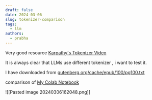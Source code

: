 ```yaml
---
draft: false
date: 2024-03-06
slug: tokenizer-comparison
tags:
  - llm
authors:
  - prabha
---
```


Very good resource [Karpathy's Tokenizer Video](https://www.youtube.com/watch?v=zduSFxRajkE&t=3618s)

It is always clear that LLMs use different tokenizer , i want to test it. 

I have downloaded from [gutenberg.org/cache/epub/100/pg100.txt](https://www.gutenberg.org/cache/epub/100/pg100.txt)

comparison of 
[My Colab Notebook](https://colab.research.google.com/drive/1jYl4aW65Ko1e8QBca2b5hJvxrASJ-dHf#scrollTo=pOHNGlhTv3Zy)



![[Pasted image 20240306162048.png]]